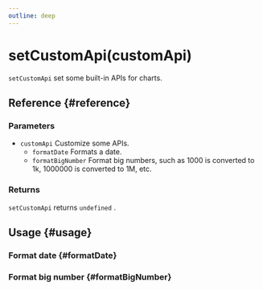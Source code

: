 ```yaml
---
outline: deep
---
```


# setCustomApi(customApi)
`setCustomApi` set some built-in APIs for charts.

## Reference {#reference}
<!--@include: @/@views/api/references/instance/setCustomApi.md-->

### Parameters
- `customApi` Customize some APIs.
  - `formatDate` Formats a date.
  - `formatBigNumber` Format big numbers, such as 1000 is converted to 1k, 1000000 is converted to 1M, etc.

### Returns
`setCustomApi` returns `undefined` .

## Usage {#usage}
<script setup>
import SetCustomApiFormatDate from '../../../@views/api/samples/setCustomApi-formatDate/index.vue'
import SetCustomApiFormatBigNumber from '../../../@views/api/samples/setCustomApi-formatBigNumber/index.vue'
</script>

### Format date {#formatDate}
<SetCustomApiFormatDate/>

### Format big number {#formatBigNumber}
<SetCustomApiFormatBigNumber/>